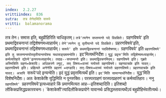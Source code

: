 ```yaml
---
index:  2.2.27
vrittiindex:  836
sutra:  तत्र तेनेदमिति सरूपे
vritti:  balamanorama 
---
```


तत्र तेन। समास इति, बहुव्रीहिरिति चाधिकृतम्। `तत्रे'त्यनेन सप्तम्यन्ते पदे विवक्षिते। `ग्रहणविषये' इति प्रथमाद्विवचनान्तं तद्विशेषणमध्याहार्यम्। `तेने'त्यनेन तु तृतीयान्ते पदे विवक्षिते। `प्रहरणविषये'इति, प्रथमाद्विवचनान्तं तद्विशेषणमध्ताहार्यम्। `सरूपे' इति प्रथमाद्विवचनान्तं पदविशेषणम्। `ग्रहणविषये' इति `प्रहरणविषये' इति तु सप्तम्यन्तयोस्तृतीयान्तयोश्च यथासङ्ख्यमन्वेति। `इद'मित्यर्थनिर्देशः। `युद्धं प्रवृत्त'मिति तद्विशेष्यमध्याहार्यम्। कर्मव्यतिहारे द्योत्ये'इत्यपयध्याहार्यम्। तदाह--सप्तम्यन्ते इति। प्रथमाद्विवचनमिदम्। ग्रहणविषये इति। गृह्रते अस्मिन्निति ग्रहणं=केशादि। अधिकरणे ल्युट्, तत् विषयः=वाच्यं ययोस्ते ग्रहणविषये। ग्रहणवाचके इति यावत्। प्रहरणविषये इति। प्रह्यियते अनेनेति प्रहरणं =दण्डादि। तत्-विषयः=वाच्यं ययोस्ते प्रहरणविषये। प्रहरणवाचके इति यावत्। अत्रापि `सरूपे'पदे इन्यन्वेति। इदं युद्धं प्रवृत्तमित्यर्थे इति। `इद'मिति सामान्यार्थनिर्देशः। `युद्ध'मिति विशेषनिर्देशः। अतः केशाकेशि युद्धिमिति न पुनरुक्तिः। परस्परग्रहणं परस्परप्रहरणं च कर्मव्यतिहारः। ननु `ग्रहणविषये' `प्रहरणविषये'इत्यध्याहारे किं प्रमाणमित्यत आह--इतिशब्दादिति। इतिशब्दो लौकिकप्रसिद्धप्रकारवचनः। `केशाकेशी'त्यादिलौकिकप्रयोगे यावानर्थः प्रसिद्धस्तावत्यर्थेऽयं बहुव्रीहिर्भवतीत्यर्थः। 

